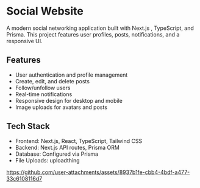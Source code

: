 # Social Website
A modern social networking application built with Next.js , TypeScript, and Prisma. This project features user profiles, posts, notifications, and a responsive UI.

## Features
- User authentication and profile management
- Create, edit, and delete posts
- Follow/unfollow users
- Real-time notifications
- Responsive design for desktop and mobile
- Image uploads for avatars and posts

 ## Tech Stack
- Frontend: Next.js, React, TypeScript, Tailwind CSS
- Backend: Next.js API routes, Prisma ORM
- Database: Configured via Prisma
- File Uploads: uploadthing


https://github.com/user-attachments/assets/8937b1fe-cbb4-4bdf-a477-33c6108116d7

